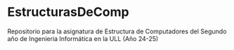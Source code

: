 # EstructurasDeComp
Repositorio para la asignatura de Estructura de Computadores del Segundo año de Ingenieria Informática en la ULL (Año 24-25)
